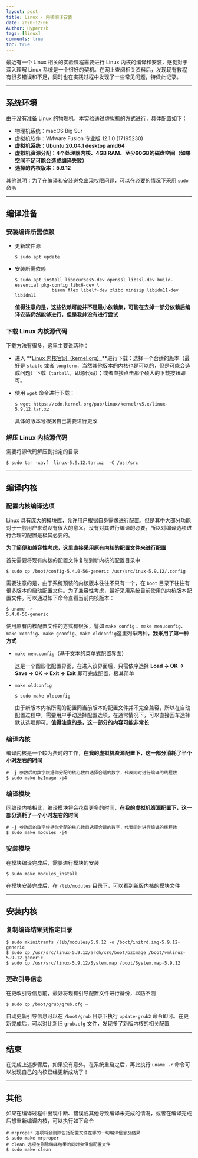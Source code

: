 ```yaml
---
layout: post
title: Linux - 内核编译安装
date: 2020-12-06
Author: Hyperzsb
tags: [linux]
comments: true
toc: true
---
```


最近有一个 Linux 相关的实验课程需要进行 Linux 内核的编译和安装，感觉对于深入理解 Linux 系统是一个很好的契机。在网上查阅相关资料后，发现现有教程有很多错误和不足，同时也在实践过程中发现了一些常见问题，特做此记录。

<!-- more -->

---

## 系统环境

由于没有准备 Linux 的物理机，本实验通过虚拟机的方式进行，具体配置如下：

- 物理机系统：macOS Big Sur
- 虚拟机软件：VMware Fusion 专业版 12.1.0 (17195230)
- **虚拟机系统：Ubuntu 20.04.1 desktop amd64**
- **虚拟机资源分配：4个处理器内核、4GB RAM、至少60GB的磁盘空间（如果空间不足可能会造成编译失败）**
- **选择的内核版本：5.9.12**

其他说明：为了在编译和安装避免出现权限问题，可以在必要的情况下采用 `sudo` 命令



---

## 编译准备

### 安装编译所需依赖

- 更新软件源

  ```shell
  $ sudo apt update
  ```

- 安装所需依赖

  ```shell
  $ sudo apt install libncurses5-dev openssl libssl-dev build-essential pkg-config libc6-dev \
  				bison flex libelf-dev zlibc minizip libidn11-dev libidn11
  ```

  **值得注意的是，这些依赖可能并不是最小依赖集，可能在去掉一部分依赖后编译安装仍然能够进行，但是我并没有进行尝试**

### 下载 Linux 内核源代码

下载方法有很多，这里主要说两种：

- 进入 **[Linux 内核官网（kernel.org）](https://www.kernel.org/)**进行下载：选择一个合适的版本（最好是 `stable` 或者 `longterm`，当然其他版本的内核也是可以的，但是可能会造成问题）下载（`tarball`，即源代码）；或者直接点击那个硕大的下载按钮即可。

- 使用 `wget` 命令进行下载：

  ```shell
  $ wget https://cdn.kernel.org/pub/linux/kernel/v5.x/linux-5.9.12.tar.xz
  ```

  具体的版本号根据自己需要进行更改

### 解压 Linux 内核源代码

需要将源代码解压到指定的目录

```shell
$ sudo tar -xavf  linux-5.9.12.tar.xz  -C /usr/src
```



---

## 编译内核

### 配置内核编译选项

Linux 具有庞大的模块库，允许用户根据自身需求进行配置。但是其中大部分功能对于一般用户来说没有很大的意义，没有对其进行编译的必要，所以对编译选项进行合理的配置是极其必要的。

**为了简便和兼容性考虑，这里直接采用原有内核的配置文件来进行配置**

首先需要将现有内核的配置文件复制到新内核的配置目录中：

```shell
$ sudo cp /boot/config-5.4.0-56-generic /usr/src/inux-5.9.12/.config
```

需要注意的是，由于系统预装的内核版本往往不只有一个，在 `boot` 目录下往往有很多版本的启动配置文件。为了兼容性考虑，最好采用系统目前使用的内核版本配置文件。可以通过如下命令查看当前内核版本：

```shell
$ uname -r
5.4.0-56-generic
```

使用原有内核配置文件的方式有很多，譬如 `make config` 、`make menuconfig`、`make xconfig`、`make gconfig`、`make oldconfig`这里列举两种，**我采用了第一种方式**

- `make menuconfig`（基于文本的菜单式配置界面）

  这是一个图形化配置界面，在进入该界面后，只需依序选择 **Load -> OK -> Save -> OK -> Exit -> Exit** 即可完成配置，极其简单

- `make oldconfig`

  ```shell
  $ sudo make oldconfig
  ```

  由于新版本内核所需的配置同当前版本的配置文件并不完全兼容，所以在自动配置过程中，需要用户手动选择配置选项，在通常情况下，可以直接回车选择默认选项即可。**值得注意的是，这一部分的内容可能非常长**

### 编译内核

编译内核是一个较为费时的工作，**在我的虚拟机资源配置下，这一部分消耗了半个小时左右的时间**

```shell
# -j 参数后的数字根据你分配的核心数目选择合适的数字，代表同时进行编译的线程数
$ sudo make bzImage -j4
```

### 编译模块

同编译内核相比，编译模块将会花费更多的时间，**在我的虚拟机资源配置下，这一部分消耗了一个小时左右的时间**

```shell
# -j 参数后的数字根据你分配的核心数目选择合适的数字，代表同时进行编译的线程数
$ sudo make modules -j4
```

### 安装模块

在模块编译完成后，需要进行模块的安装

```shell
$ sudo make modules_install
```

在模块安装完成后，在 `/lib/modules` 目录下，可以看到新版内核的模块文件



---

## 安装内核

### 复制编译结果到指定目录

```shell
$ sudo mkinitramfs /lib/modules/5.9.12 -o /boot/initrd.img-5.9.12-generic
$ sudo cp /usr/src/linux-5.9.12/arch/x86/boot/bzImage /boot/vmlinuz-5.9.12-generic
$ sudo cp /usr/src/linux-5.9.12/System.map /boot/System.map-5.9.12 
```

### 更改引导信息

在更改引导信息前，最好将现有引导配置文件进行备份，以防不测

```shell
$ sudo cp /boot/grub/grub.cfg ~
```

自动更新引导信息可以在 `/boot/grub` 目录下执行 `update-grub2` 命令即可。在更新完成后，可以对比新旧 `grub.cfg` 文件，发现多了新版内核的相关配置



---

## 结束

在完成上述步骤后，如果没有意外，在系统重启之后，再此执行 `uname -r` 命令可以发现自己的内核已经更新成功了！



---

## 其他

如果在编译过程中出现中断、错误或其他导致编译未完成的情况，或者在编译完成后想重新编译内核，可以执行如下命令

```shell
# mrproper 选项将会删除包括配置文件在哪的一切编译信息及结果
$ sudo make mrproper
# clean 选项在删除编译结果的同时会保留配置文件
$ sudo make clean
```

